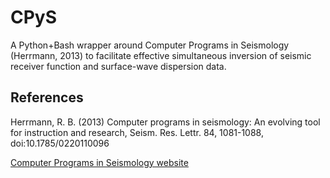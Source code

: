 # CPyS
A Python+Bash wrapper around Computer Programs in Seismology (Herrmann, 2013) to facilitate effective simultaneous inversion of seismic receiver function and surface-wave dispersion data. 

## References
Herrmann, R. B. (2013) Computer programs in seismology: An evolving tool for instruction and research, Seism. Res. Lettr. 84, 1081-1088, doi:10.1785/0220110096

<a href="http://www.eas.slu.edu/eqc/eqccps.html"> Computer Programs in Seismology website</a>

